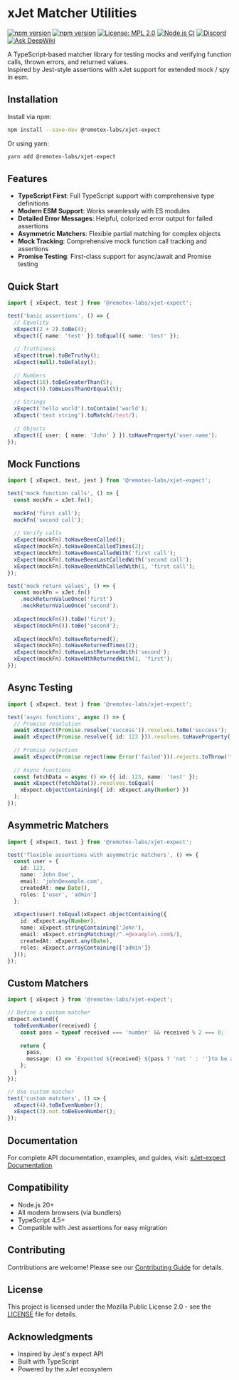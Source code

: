 # xJet Matcher Utilities

[![npm version](https://img.shields.io/badge/Documentation-orange?logo=typescript&logoColor=f5f5f5)](https://remotex-labs.github.io/xJet-expect/)
[![npm version](https://img.shields.io/npm/v/@remotex-labs/xjet-expect.svg)](https://www.npmjs.com/package/@remotex-labs/xjet-expect)
[![License: MPL 2.0](https://img.shields.io/badge/License-MPL_2.0-brightgreen.svg)](https://opensource.org/licenses/MPL-2.0)
[![Node.js CI](https://github.com/remotex-labs/xJet-expect/actions/workflows/node.js.yml/badge.svg)](https://github.com/remotex-labs/xJet-expect/actions/workflows/node.js.yml)
[![Discord](https://img.shields.io/discord/1364348850696884234?logo=Discord&label=Discord)](https://discord.gg/BnEUkXJC)
[![Ask DeepWiki](https://deepwiki.com/badge.svg)](https://deepwiki.com/remotex-labs/xJet-expect)

A TypeScript-based matcher library for testing mocks and verifying function calls, thrown errors, and returned values.  
Inspired by Jest-style assertions with xJet support for extended mock / spy in esm.

## Installation

Install via npm:

``` bash
npm install --save-dev @remotex-labs/xjet-expect
```

Or using yarn:

``` bash
yarn add @remotex-labs/xjet-expect
```

## Features

- **TypeScript First**: Full TypeScript support with comprehensive type definitions
- **Modern ESM Support**: Works seamlessly with ES modules
- **Detailed Error Messages**: Helpful, colorized error output for failed assertions
- **Asymmetric Matchers**: Flexible partial matching for complex objects
- **Mock Tracking**: Comprehensive mock function call tracking and assertions
- **Promise Testing**: First-class support for async/await and Promise testing

## Quick Start

```ts
import { xExpect, test } from '@remotex-labs/xjet-expect';

test('basic assertions', () => {
  // Equality
  xExpect(2 + 2).toBe(4);
  xExpect({ name: 'test' }).toEqual({ name: 'test' });
  
  // Truthiness
  xExpect(true).toBeTruthy();
  xExpect(null).toBeFalsy();
  
  // Numbers
  xExpect(10).toBeGreaterThan(5);
  xExpect(5).toBeLessThanOrEqual(5);
  
  // Strings
  xExpect('hello world').toContain('world');
  xExpect('test string').toMatch(/test/);
  
  // Objects
  xExpect({ user: { name: 'John' } }).toHaveProperty('user.name');
});
```

## Mock Functions

```ts
import { xExpect, test, jest } from '@remotex-labs/xjet-expect';

test('mock function calls', () => {
  const mockFn = xJet.fn();
  
  mockFn('first call');
  mockFn('second call');
  
  // Verify calls
  xExpect(mockFn).toHaveBeenCalled();
  xExpect(mockFn).toHaveBeenCalledTimes(2);
  xExpect(mockFn).toHaveBeenCalledWith('first call');
  xExpect(mockFn).toHaveBeenLastCalledWith('second call');
  xExpect(mockFn).toHaveBeenNthCalledWith(1, 'first call');
});

test('mock return values', () => {
  const mockFn = xJet.fn()
    .mockReturnValueOnce('first')
    .mockReturnValueOnce('second');
  
  xExpect(mockFn()).toBe('first');
  xExpect(mockFn()).toBe('second');
  
  xExpect(mockFn).toHaveReturned();
  xExpect(mockFn).toHaveReturnedTimes(2);
  xExpect(mockFn).toHaveLastReturnedWith('second');
  xExpect(mockFn).toHaveNthReturnedWith(1, 'first');
});
```

## Async Testing

```ts
import { xExpect, test } from '@remotex-labs/xjet-expect';

test('async functions', async () => {
  // Promise resolution
  await xExpect(Promise.resolve('success')).resolves.toBe('success');
  await xExpect(Promise.resolve({ id: 123 })).resolves.toHaveProperty('id');
  
  // Promise rejection
  await xExpect(Promise.reject(new Error('failed'))).rejects.toThrow('failed');
  
  // Async functions
  const fetchData = async () => ({ id: 123, name: 'test' });
  await xExpect(fetchData()).resolves.toEqual(
    xExpect.objectContaining({ id: xExpect.any(Number) })
  );
});
```

## Asymmetric Matchers

```ts
import { xExpect, test } from '@remotex-labs/xjet-expect';

test('flexible assertions with asymmetric matchers', () => {
  const user = {
    id: 123,
    name: 'John Doe',
    email: 'john@example.com',
    createdAt: new Date(),
    roles: ['user', 'admin']
  };
  
  xExpect(user).toEqual(xExpect.objectContaining({
    id: xExpect.any(Number),
    name: xExpect.stringContaining('John'),
    email: xExpect.stringMatching(/^.+@example\.com$/),
    createdAt: xExpect.any(Date),
    roles: xExpect.arrayContaining(['admin'])
  }));
});
```

## Custom Matchers

```ts
import { xExpect } from '@remotex-labs/xjet-expect';

// Define a custom matcher
xExpect.extend({
  toBeEvenNumber(received) {
    const pass = typeof received === 'number' && received % 2 === 0;
    
    return {
      pass,
      message: () => `Expected ${received} ${pass ? 'not ' : ''}to be an even number`
    };
  }
});

// Use custom matcher
test('custom matchers', () => {
  xExpect(4).toBeEvenNumber();
  xExpect(3).not.toBeEvenNumber();
});
```

## Documentation

For complete API documentation, examples, and guides, visit: [xJet-expect Documentation](https://remotex-labs.github.io/xJet-expect/)

## Compatibility

- Node.js 20+
- All modern browsers (via bundlers)
- TypeScript 4.5+
- Compatible with Jest assertions for easy migration

## Contributing

Contributions are welcome! Please see our [Contributing Guide](CONTRIBUTING.md) for details.

## License

This project is licensed under the Mozilla Public License 2.0 - see the [LICENSE](LICENSE) file for details.

## Acknowledgments

- Inspired by Jest's expect API
- Built with TypeScript
- Powered by the xJet ecosystem
